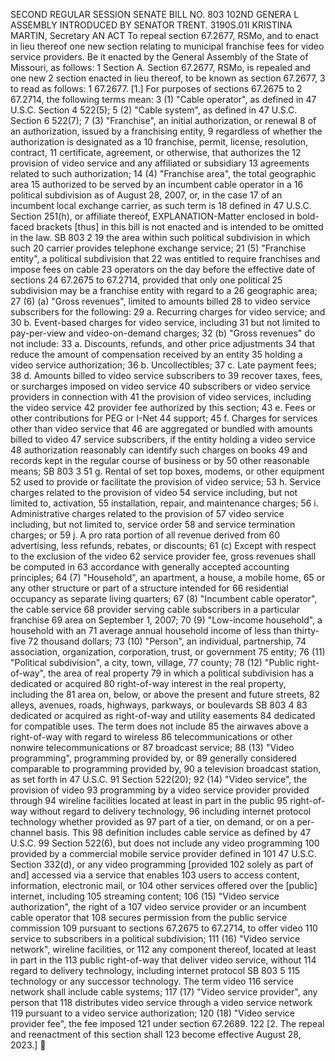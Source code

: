 SECOND REGULAR SESSION
SENATE BILL NO. 803
102ND GENERA L ASSEMBLY
INTRODUCED BY SENATOR TRENT.
3190S.01I KRISTINA MARTIN, Secretary
AN ACT
To repeal section 67.2677, RSMo, and to enact in lieu thereof one new section relating to municipal
franchise fees for video service providers.
Be it enacted by the General Assembly of the State of Missouri, as follows:
1 Section A. Section 67.2677, RSMo, is repealed and one new
2 section enacted in lieu thereof, to be known as section 67.2677,
3 to read as follows:
1 67.2677. [1.] For purposes of sections 67.2675 to
2 67.2714, the following terms mean:
3 (1) "Cable operator", as defined in 47 U.S.C. Section
4 522(5);
5 (2) "Cable system", as defined in 47 U.S.C. Section
6 522(7);
7 (3) "Franchise", an initial authorization, or renewal
8 of an authorization, issued by a franchising entity,
9 regardless of whether the authorization is designated as a
10 franchise, permit, license, resolution, contract,
11 certificate, agreement, or otherwise, that authorizes the
12 provision of video service and any affiliated or subsidiary
13 agreements related to such authorization;
14 (4) "Franchise area", the total geographic area
15 authorized to be served by an incumbent cable operator in a
16 political subdivision as of August 28, 2007, or, in the case
17 of an incumbent local exchange carrier, as such term is
18 defined in 47 U.S.C. Section 251(h), or affiliate thereof,
EXPLANATION-Matter enclosed in bold-faced brackets [thus] in this bill is not enacted
and is intended to be omitted in the law.
SB 803 2
19 the area within such political subdivision in which such
20 carrier provides telephone exchange service;
21 (5) "Franchise entity", a political subdivision that
22 was entitled to require franchises and impose fees on cable
23 operators on the day before the effective date of sections
24 67.2675 to 67.2714, provided that only one political
25 subdivision may be a franchise entity with regard to a
26 geographic area;
27 (6) (a) "Gross revenues", limited to amounts billed
28 to video service subscribers for the following:
29 a. Recurring charges for video service; and
30 b. Event-based charges for video service, including
31 but not limited to pay-per-view and video-on-demand charges;
32 (b) "Gross revenues" do not include:
33 a. Discounts, refunds, and other price adjustments
34 that reduce the amount of compensation received by an entity
35 holding a video service authorization;
36 b. Uncollectibles;
37 c. Late payment fees;
38 d. Amounts billed to video service subscribers to
39 recover taxes, fees, or surcharges imposed on video service
40 subscribers or video service providers in connection with
41 the provision of video services, including the video service
42 provider fee authorized by this section;
43 e. Fees or other contributions for PEG or I-Net
44 support;
45 f. Charges for services other than video service that
46 are aggregated or bundled with amounts billed to video
47 service subscribers, if the entity holding a video service
48 authorization reasonably can identify such charges on books
49 and records kept in the regular course of business or by
50 other reasonable means;
SB 803 3
51 g. Rental of set top boxes, modems, or other equipment
52 used to provide or facilitate the provision of video service;
53 h. Service charges related to the provision of video
54 service including, but not limited to, activation,
55 installation, repair, and maintenance charges;
56 i. Administrative charges related to the provision of
57 video service including, but not limited to, service order
58 and service termination charges; or
59 j. A pro rata portion of all revenue derived from
60 advertising, less refunds, rebates, or discounts;
61 (c) Except with respect to the exclusion of the video
62 service provider fee, gross revenues shall be computed in
63 accordance with generally accepted accounting principles;
64 (7) "Household", an apartment, a house, a mobile home,
65 or any other structure or part of a structure intended for
66 residential occupancy as separate living quarters;
67 (8) "Incumbent cable operator", the cable service
68 provider serving cable subscribers in a particular franchise
69 area on September 1, 2007;
70 (9) "Low-income household", a household with an
71 average annual household income of less than thirty-five
72 thousand dollars;
73 (10) "Person", an individual, partnership,
74 association, organization, corporation, trust, or government
75 entity;
76 (11) "Political subdivision", a city, town, village,
77 county;
78 (12) "Public right-of-way", the area of real property
79 in which a political subdivision has a dedicated or acquired
80 right-of-way interest in the real property, including the
81 area on, below, or above the present and future streets,
82 alleys, avenues, roads, highways, parkways, or boulevards
SB 803 4
83 dedicated or acquired as right-of-way and utility easements
84 dedicated for compatible uses. The term does not include
85 the airwaves above a right-of-way with regard to wireless
86 telecommunications or other nonwire telecommunications or
87 broadcast service;
88 (13) "Video programming", programming provided by, or
89 generally considered comparable to programming provided by,
90 a television broadcast station, as set forth in 47 U.S.C.
91 Section 522(20);
92 (14) "Video service", the provision of video
93 programming by a video service provider provided through
94 wireline facilities located at least in part in the public
95 right-of-way without regard to delivery technology,
96 including internet protocol technology whether provided as
97 part of a tier, on demand, or on a per-channel basis. This
98 definition includes cable service as defined by 47 U.S.C.
99 Section 522(6), but does not include any video programming
100 provided by a commercial mobile service provider defined in
101 47 U.S.C. Section 332(d), or any video programming [provided
102 solely as part of and] accessed via a service that enables
103 users to access content, information, electronic mail, or
104 other services offered over the [public] internet, including
105 streaming content;
106 (15) "Video service authorization", the right of a
107 video service provider or an incumbent cable operator that
108 secures permission from the public service commission
109 pursuant to sections 67.2675 to 67.2714, to offer video
110 service to subscribers in a political subdivision;
111 (16) "Video service network", wireline facilities, or
112 any component thereof, located at least in part in the
113 public right-of-way that deliver video service, without
114 regard to delivery technology, including internet protocol
SB 803 5
115 technology or any successor technology. The term video
116 service network shall include cable systems;
117 (17) "Video service provider", any person that
118 distributes video service through a video service network
119 pursuant to a video service authorization;
120 (18) "Video service provider fee", the fee imposed
121 under section 67.2689.
122 [2. The repeal and reenactment of this section shall
123 become effective August 28, 2023.]
